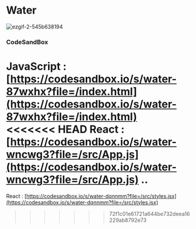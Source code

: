 # Water

![ezgif-2-545b638194](https://github.com/MontaKr/Site_Practice/assets/115155803/c2613fde-818f-477a-8d8a-e1a7d8bc4014)

### CodeSandBox

JavaScript : [https://codesandbox.io/s/water-87wxhx?file=/index.html](https://codesandbox.io/s/water-87wxhx?file=/index.html) \
<<<<<<< HEAD
React : [https://codesandbox.io/s/water-wncwg3?file=/src/App.js](https://codesandbox.io/s/water-wncwg3?file=/src/App.js)
..
=======
React : [https://codesandbox.io/s/water-dqnnmm?file=/src/styles.jsx](https://codesandbox.io/s/water-dqnnmm?file=/src/styles.jsx)
>>>>>>> 72f1c01e61721a644be732deea16229ab8792e73
